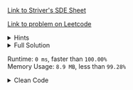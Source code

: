 [Link to Striver's SDE Sheet](https://takeuforward.org/interviews/strivers-sde-sheet-top-coding-interview-problems/)

[Link to problem on Leetcode](https://leetcode.com/problems/merge-sorted-array/)


<details><summary>Hints</summary>

* Think of an algorithm with `O(N)` Space. <br>
* Now remove that space. Can you do something with insertion sort?<br>

</details>


<details><summary>Full Solution</summary>

Optimal Solution: TC = `O(NlogN)`, SC = `O(1)`

* We take a gap of size `(N + M)`.
* We start a while loop which will end when gap becomes less than or equal to 1. <br>
* Take the ceil of `(gap / 2)` at the start. Let it be current gap. <br>
* Place 2 pointers, 1 at the start of the array and another at a distance of current gap from the start. <br>
* Traverse linearly incrementing each pointer till the 2nd pointer becomes out of bounds. <br>
* If the element pointed by the 1st pointer is greater than the 2nd, swap them. <br>
* Take the ceil of `(current gap / 2)` in the next traversal. <br>

</details>


Runtime: `0 ms`, faster than `100.00%`<br>
Memory Usage: `8.9 MB`, less than `99.28%`<br>


<details><summary>Clean Code</summary>

![](https://github.com/archishmanghos/code-images/blob/master/Leetcode/88.png)

</details>